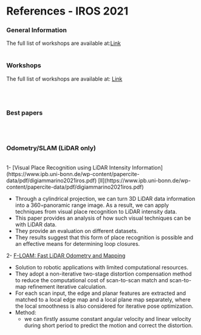 # References - IROS 2021

<!---
Started to write on Oct 21 2021
Zahra
-->


### General Information
The full list of workshops are available at:[Link](https://ras.papercept.net/conferences/conferences/IROS21/program/)
<br/>
<br/>


### Workshops
The full list of workshops are available at: [Link](https://ras.papercept.net/conferences/conferences/IROS21/program/IROS21_ProgramAtAGlanceWeb.html#weat1_) 

<br/>
<br/>


### Best papers

<br/>
<br/>


### Odometry/SLAM (LiDAR only)

<br/>
1- [Visual Place Recognition using LiDAR Intensity Information](https://www.ipb.uni-bonn.de/wp-content/papercite-data/pdf/digiammarino2021iros.pdf) 
[ll](https://www.ipb.uni-bonn.de/wp-content/papercite-data/pdf/digiammarino2021iros.pdf)


* Through a cylindrical projection, we can turn  3D LiDAR data information into a 360◦panoramic range image. As a result, we can apply techniques from visual place recognition to LiDAR intensity data. 
* This paper provides an analysis of how such visual techniques can be with LiDAR data.
* They provide an evaluation on different datasets. 
* They results suggest that this form of place recognition is possible and an effective means for determining loop closures.  
  
2- [F-LOAM: Fast LiDAR Odometry and Mapping](https://arxiv.org/pdf/2107.00822.pdf)  
* Solution to robotic applications with limited computational resources.
* They adopt a non-iterative two-stage distortion compensation method to reduce the computational cost of scan-to-scan match and scan-to-map refinement iterative calculation.
* For each scan input, the edge and planar features are extracted and matched to a local edge map and a local plane map separately, where the local smoothness is also considered for iterative pose optimization.
* Method:  
  - we can firstly assume constant angular velocity and linear velocity during short period to predict the motion and correct the distortion.

<br/>
<br/>



